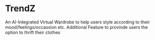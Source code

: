 # TrendZ
An AI-Integrated Virtual Wardrobe to help users style according to their mood/feelings/occassion etc. 
Additional Feature to provinde users the option to thrift their clothes
